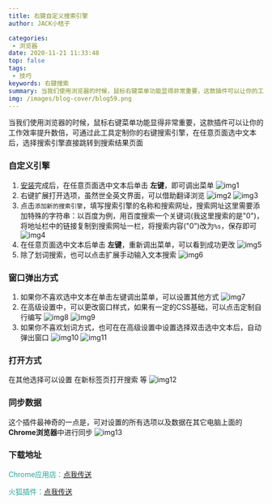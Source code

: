 ```yaml
---
title: 右键自定义搜索引擎
author: JACK小桔子

categories: 
 - 浏览器
date: 2020-11-21 11:33:48
top: false
tags: 
 - 技巧
keywords: 右键搜索
summary: 当我们使用浏览器的时候，鼠标右键菜单功能显得非常重要，这款插件可以让你的工作效率提升数倍，可通过此工具定制你的右键搜索引擎，在任意页面选中文本后，选择搜索引擎直接跳转到搜索结果页面
img: /images/blog-cover/blog59.png
---
```

当我们使用浏览器的时候，鼠标右键菜单功能显得非常重要，这款插件可以让你的工作效率提升数倍，可通过此工具定制你的右键搜索引擎，在任意页面选中文本后，选择搜索引擎直接跳转到搜索结果页面

### 自定义引擎
1. [安装](/2020/11/21/blog59/#下载地址)完成后，在任意页面选中文本后单击 **左键**，即可调出菜单
![img1](/images/blog/blog59/img1.png "© JACK小桔子")
2. 右键扩展打开选项，虽然世全英文界面，可以借助翻译浏览
![img2](/images/blog/blog59/img2.png "© JACK小桔子")
![img3](/images/blog/blog59/img3.png "© JACK小桔子")
3. 点击`添加新的搜索引擎`，填写搜索引擎的名称和搜索网址，搜索网址这里需要添加特殊的字符串：以百度为例，用百度搜索一个关键词(我这里搜索的是"0")，将地址栏中的链接复制到搜索网址一栏，将搜索内容("0")改为`%s`，保存即可
![img4](/images/blog/blog59/img4.gif "© JACK小桔子")
4. 在任意页面选中文本后单击 **左键**，重新调出菜单，可以看到成功更改
![img5](/images/blog/blog59/img5.png "© JACK小桔子")
5. 除了划词搜索，也可以点击扩展手动输入文本搜索
![img6](/images/blog/blog59/img6.png "© JACK小桔子")

### 窗口弹出方式
1. 如果你不喜欢选中文本在单击左键调出菜单，可以设置其他方式
![img7](/images/blog/blog59/img7.png "© JACK小桔子")
2. 在高级设置中，可以更改窗口样式，如果有一定的CSS基础，可以点击定制自行编写
![img8](/images/blog/blog59/img8.png "© JACK小桔子")
![img9](/images/blog/blog59/img9.png "© JACK小桔子")
3. 如果你不喜欢划词方式，也可在在高级设置中设置选择双击选中文本后，自动弹出窗口
![img10](/images/blog/blog59/img10.png "© JACK小桔子")
![img11](/images/blog/blog59/img11.gif "© JACK小桔子")

### 打开方式
在其他选择可以设置 在新标签页打开搜索 等
![img12](/images/blog/blog59/img12.png "© JACK小桔子")

### 同步数据
这个插件最神奇的一点是，可对设置的所有选项以及数据在其它电脑上面的**Chrome浏览器**中进行同步
![img13](/images/blog/blog59/img13.png "© JACK小桔子")

### 下载地址
<font color = #26a59a>Chrome应用店：</font>[点我传送](https://chrome.google.com/webstore/detail/selection-search/gipnlpdeieaidmmeaichnddnmjmcakoe)

<font color = #26a59a>火狐插件：</font>[点我传送](https://addons.mozilla.org/en-US/firefox/addon/swift-selection-search/)